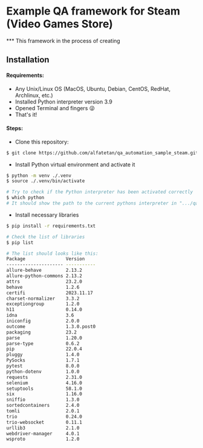 # Example QA framework for Steam (Video Games Store)

\*\*\* This framework in the process of creating

## Installation

#### Requirements:

- Any Unix/Linux OS (MacOS, Ubuntu, Debian, CentOS, RedHat, Archlinux, etc.)
- Installed Python interpreter version 3.9
- Opened Terminal and fingers :stuck_out_tongue_winking_eye:
- That's it!

#### Steps:

- Clone this repository:

```bash
$ git clone https://github.com/alfatetan/qa_automation_sample_steam.git && cd qa_automation_sample_steam
```

- Install Python virtual environment and activate it

```bash
$ python -m venv ./.venv
$ source ./.venv/bin/activate

# Try to check if the Python interpreter has been activated correctly
$ which python
# It should show the path to the current pythons interpreter in ".../qa_automation_sample_steam/.venv/bin/python"
```

- Install necessary libraries

```bash
$ pip install -r requirements.txt

# Check the list of libraries
$ pip list

# The list should looks like this:
Package               Version
--------------------- -----------
allure-behave         2.13.2
allure-python-commons 2.13.2
attrs                 23.2.0
behave                1.2.6
certifi               2023.11.17
charset-normalizer    3.3.2
exceptiongroup        1.2.0
h11                   0.14.0
idna                  3.6
iniconfig             2.0.0
outcome               1.3.0.post0
packaging             23.2
parse                 1.20.0
parse-type            0.6.2
pip                   22.0.4
pluggy                1.4.0
PySocks               1.7.1
pytest                8.0.0
python-dotenv         1.0.0
requests              2.31.0
selenium              4.16.0
setuptools            58.1.0
six                   1.16.0
sniffio               1.3.0
sortedcontainers      2.4.0
tomli                 2.0.1
trio                  0.24.0
trio-websocket        0.11.1
urllib3               2.1.0
webdriver-manager     4.0.1
wsproto               1.2.0
```
